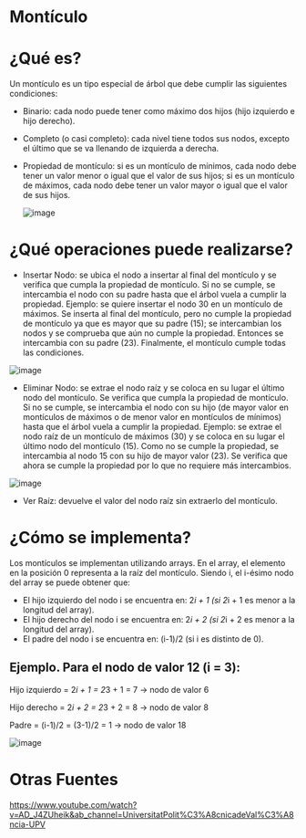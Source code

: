 # Montículo
# ¿Qué es?
Un montículo es un tipo especial de árbol que debe cumplir las siguientes condiciones:
-	Binario: cada nodo puede tener como máximo dos hijos (hijo izquierdo e hijo derecho).
-	Completo (o casi completo): cada nivel tiene todos sus nodos, excepto el último que se va llenando de izquierda a derecha.
-	Propiedad de montículo: si es un montículo de mínimos, cada nodo debe tener un valor menor o igual que el valor de sus hijos; si es un montículo de máximos, cada nodo debe tener un valor mayor o igual que el valor de sus hijos.

    ![image](https://user-images.githubusercontent.com/70980802/124330659-470a4500-db64-11eb-81f1-e3ac4b94da0c.png)
 
# ¿Qué operaciones puede realizarse?
-	Insertar Nodo: se ubica el nodo a insertar al final del montículo y se verifica que cumpla la propiedad de montículo. Si no se cumple, se intercambia el nodo con su padre hasta que el árbol vuela a cumplir la propiedad.
Ejemplo: se quiere insertar el nodo 30 en un montículo de máximos. Se inserta al final del montículo, pero no cumple la propiedad de montículo ya que es mayor que su padre (15); se intercambian los nodos y se comprueba que aún no cumple la propiedad. Entonces se intercambia con su padre (23). Finalmente, el montículo cumple todas las condiciones.
 
![image](https://user-images.githubusercontent.com/70980802/124330673-4d98bc80-db64-11eb-822c-9397a0a24cf7.png)

-	Eliminar Nodo: se extrae el nodo raíz y se coloca en su lugar el último nodo del montículo. Se verifica que cumpla la propiedad de montículo. Si no se cumple, se intercambia el nodo con su hijo (de mayor valor en montículos de máximos o de menor valor en montículos de mínimos) hasta que el árbol vuela a cumplir la propiedad.
Ejemplo: se extrae el nodo raíz de un montículo de máximos (30) y se coloca en su lugar el último nodo del montículo (15). Como no se cumple la propiedad, se intercambia al nodo 15 con su hijo de mayor valor (23). Se verifica que ahora se cumple la propiedad por lo que no requiere más intercambios.

 ![image](https://user-images.githubusercontent.com/70980802/124330681-54bfca80-db64-11eb-868d-73f13a342ceb.png)

-	Ver Raíz: devuelve el valor del nodo raíz sin extraerlo del montículo.
# ¿Cómo se implementa?
Los montículos se implementan utilizando arrays. En el array, el elemento en la posición 0 representa a la raíz del montículo.
Siendo i, el i-ésimo nodo del array se puede obtener que:

-	El hijo izquierdo del nodo i se encuentra en: 2*i + 1 (si 2*i + 1 es menor a la longitud del array).
-	El hijo derecho del nodo i se encuentra en: 2*i + 2 (si 2*i + 2 es menor a la longitud del array).
-	El padre del nodo i se encuentra en: (i-1)/2 (si i es distinto de 0).


## Ejemplo. Para el nodo de valor 12 (i = 3):

Hijo izquierdo = 2*i + 1 = 2*3 + 1 = 7 -> nodo de valor 6

Hijo derecho = 2*i + 2 = 2*3 + 2 = 8 -> nodo de valor 8

Padre = (i-1)/2 = (3-1)/2 = 1  -> nodo de valor 18

 ![image](https://user-images.githubusercontent.com/70980802/124330691-58535180-db64-11eb-9eb6-35b59c42b138.png)

# Otras Fuentes
https://www.youtube.com/watch?v=AD_J4ZUheik&ab_channel=UniversitatPolit%C3%A8cnicadeVal%C3%A8ncia-UPV
